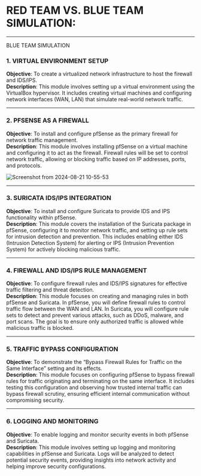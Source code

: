 # RED TEAM VS. BLUE TEAM SIMULATION:

---
 BLUE TEAM SIMULATION 

### 1. VIRTUAL ENVIRONMENT SETUP  
**Objective**: To create a virtualized network infrastructure to host the firewall and IDS/IPS.  
**Description**: This module involves setting up a virtual environment using the VirtualBox hypervisor. It includes creating virtual machines and configuring network interfaces (WAN, LAN) that simulate real-world network traffic.  

---

### 2. PFSENSE AS A FIREWALL  
**Objective**: To install and configure pfSense as the primary firewall for network traffic management.  
**Description**: This module involves installing pfSense on a virtual machine and configuring it to act as the firewall. Firewall rules will be set to control network traffic, allowing or blocking traffic based on IP addresses, ports, and protocols.  

![Screenshot from 2024-08-21 10-55-53](https://github.com/user-attachments/assets/7a097b9b-bf2f-4d0c-82c1-bbe5834dd15d)


---

### 3. SURICATA IDS/IPS INTEGRATION  
**Objective**: To install and configure Suricata to provide IDS and IPS functionality within pfSense.  
**Description**: This module covers the installation of the Suricata package in pfSense, configuring it to monitor network traffic, and setting up rule sets for intrusion detection and prevention. This includes enabling either IDS (Intrusion Detection System) for alerting or IPS (Intrusion Prevention System) for actively blocking malicious traffic.  




---

### 4. FIREWALL AND IDS/IPS RULE MANAGEMENT  
**Objective**: To configure firewall rules and IDS/IPS signatures for effective traffic filtering and threat detection.  
**Description**: This module focuses on creating and managing rules in both pfSense and Suricata. In pfSense, you will define firewall rules to control traffic flow between the WAN and LAN. In Suricata, you will configure rule sets to detect and prevent various attacks, such as DDoS, malware, and port scans. The goal is to ensure only authorized traffic is allowed while malicious traffic is blocked.  

---

### 5. TRAFFIC BYPASS CONFIGURATION  
**Objective**: To demonstrate the “Bypass Firewall Rules for Traffic on the Same Interface” setting and its effects.  
**Description**: This module focuses on configuring pfSense to bypass firewall rules for traffic originating and terminating on the same interface. It includes testing this configuration and observing how trusted internal traffic can bypass firewall scrutiny, ensuring efficient internal communication without compromising security.  

---

### 6. LOGGING AND MONITORING  
**Objective**: To enable logging and monitor security events in both pfSense and Suricata.  
**Description**: This module involves setting up logging and monitoring capabilities in pfSense and Suricata. Logs will be analyzed to detect potential security events, providing insights into network activity and helping improve security configurations.  
